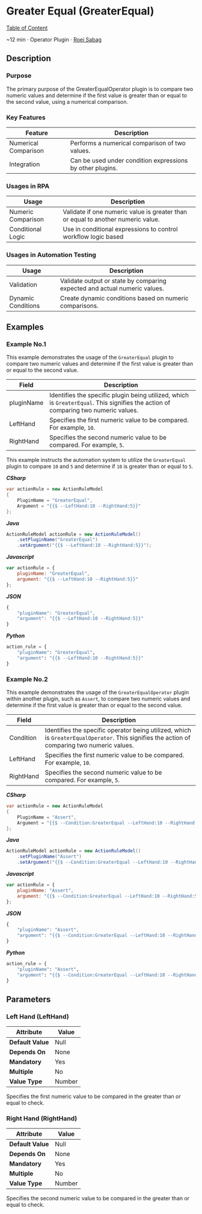 # Greater Equal (GreaterEqual)

[Table of Content](../Home.md)  

~12 min · Operator Plugin · [Roei Sabag](https://www.linkedin.com/in/roei-sabag-247aa18/)

## Description

### Purpose

The primary purpose of the GreaterEqualOperator plugin is to compare two numeric values and determine if the first value is greater than or equal to the second value, using a numerical comparison.

### Key Features

| Feature              | Description                                               |
|----------------------|-----------------------------------------------------------|
| Numerical Comparison | Performs a numerical comparison of two values.            |
| Integration          | Can be used under condition expressions by other plugins. |

### Usages in RPA

| Usage              | Description                                                                      |
|--------------------|----------------------------------------------------------------------------------|
| Numeric Comparison | Validate if one numeric value is greater than or equal to another numeric value. |
| Conditional Logic  | Use in conditional expressions to control workflow logic based                   |

### Usages in Automation Testing

| Usage              | Description                                                               |
|--------------------|---------------------------------------------------------------------------|
| Validation         | Validate output or state by comparing expected and actual numeric values. |
| Dynamic Conditions | Create dynamic conditions based on numeric comparisons.                   |

## Examples

### Example No.1

This example demonstrates the usage of the `GreaterEqual` plugin to compare two numeric values and determine if the first value is greater than or equal to the second value.

| Field      | Description                                                                                                                        |
|------------|------------------------------------------------------------------------------------------------------------------------------------|
| pluginName | Identifies the specific plugin being utilized, which is `GreaterEqual`. This signifies the action of comparing two numeric values. |
| LeftHand   | Specifies the first numeric value to be compared. For example, `10`.                                                               |
| RightHand  | Specifies the second numeric value to be compared. For example, `5`.                                                               |

This example instructs the automation system to utilize the `GreaterEqual` plugin to compare `10` and `5` and determine if `10` is greater than or equal to `5`.

_**CSharp**_

```csharp
var actionRule = new ActionRuleModel
{
    PluginName = "GreaterEqual",
    Argument = "{{$ --LeftHand:10 --RightHand:5}}"
};
```

_**Java**_

```java
ActionRuleModel actionRule = new ActionRuleModel()
    .setPluginName("GreaterEqual")
    .setArgument("{{$ --LeftHand:10 --RightHand:5}}");
```

_**Javascript**_

```js
var actionRule = {
    pluginName: "GreaterEqual",
    argument: "{{$ --LeftHand:10 --RightHand:5}}"
};
```

_**JSON**_

```js
{
    "pluginName": "GreaterEqual",
    "argument": "{{$ --LeftHand:10 --RightHand:5}}"
}
```

_**Python**_

```python
action_rule = {
    "pluginName": "GreaterEqual",
    "argument": "{{$ --LeftHand:10 --RightHand:5}}"
}
```
### Example No.2

This example demonstrates the usage of the `GreaterEqualOperator` plugin within another plugin, such as `Assert`, to compare two numeric values and determine if the first value is greater than or equal to the second value.

| Field     | Description                                                                                                                                  |
|-----------|----------------------------------------------------------------------------------------------------------------------------------------------|
| Condition | Identifies the specific operator being utilized, which is `GreaterEqualOperator`. This signifies the action of comparing two numeric values. |
| LeftHand  | Specifies the first numeric value to be compared. For example, `10`.                                                                         |
| RightHand | Specifies the second numeric value to be compared. For example, `5`.                                                                         |

_**CSharp**_

```csharp
var actionRule = new ActionRuleModel
{
    PluginName = "Assert",
    Argument = "{{$ --Condition:GreaterEqual --LeftHand:10 --RightHand:5}}"
};
```

_**Java**_

```java
ActionRuleModel actionRule = new ActionRuleModel()
    .setPluginName("Assert")
    .setArgument("{{$ --Condition:GreaterEqual --LeftHand:10 --RightHand:5}}");
```

_**Javascript**_

```js
var actionRule = {
    pluginName: "Assert",
    argument: "{{$ --Condition:GreaterEqual --LeftHand:10 --RightHand:5}}"
};
```

_**JSON**_

```js
{
    "pluginName": "Assert",
    "argument": "{{$ --Condition:GreaterEqual --LeftHand:10 --RightHand:5}}"
}
```

_**Python**_

```python
action_rule = {
    "pluginName": "Assert",
    "argument": "{{$ --Condition:GreaterEqual --LeftHand:10 --RightHand:5}}"
}
```

## Parameters

### Left Hand (LeftHand)

| Attribute         | Value             |
|-------------------|-------------------|
| **Default Value** | Null              |
| **Depends On**    | None              |
| **Mandatory**     | Yes               |
| **Multiple**      | No                |
| **Value Type**    | Number            |

Specifies the first numeric value to be compared in the greater than or equal to check.

### Right Hand (RightHand)

| Attribute         | Value             |
|-------------------|-------------------|
| **Default Value** | Null              |
| **Depends On**    | None              |
| **Mandatory**     | Yes               |
| **Multiple**      | No                |
| **Value Type**    | Number            |

Specifies the second numeric value to be compared in the greater than or equal to check.
